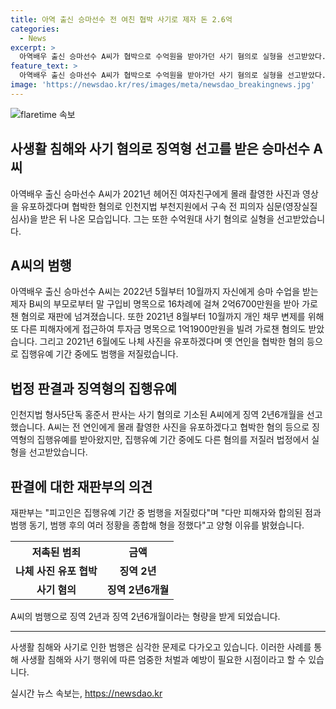 ```yaml
---
title: 아역 출신 승마선수 전 여친 협박 사기로 제자 돈 2.6억
categories:
  - News
excerpt: >
  아역배우 출신 승마선수 A씨가 협박으로 수억원을 받아가던 사기 혐의로 실형을 선고받았다. A씨는 연인과 다른 사람에게 협박을 가하며 범행을 저질렀는데, 이에 대해 인천지법은 징역 2년6개월을 선고했다. 또한, A씨는 제자의 부모로부터 말 구입비를 빌려 받아 2억6700만원을 받아가는 등의 행위로 재판에 넘겨졌다. 영장실질심사를 통해 구속 전 피의자 심문을 받았고, 형사5단독 홍준서 판사는 A씨에게 실형을 선고했다. A씨는 집행유예 기간에도 새로운 범행을 저질렀다.
feature_text: >
  아역배우 출신 승마선수 A씨가 협박으로 수억원을 받아가던 사기 혐의로 실형을 선고받았다. A씨는 연인과 다른 사람에게 협박을 가하며 범행을 저질렀는데, 이에 대해 인천지법은 징역 2년6개월을 선고했다. 또한, A씨는 제자의 부모로부터 말 구입비를 빌려 받아 2억6700만원을 받아가는 등의 행위로 재판에 넘겨졌다. 영장실질심사를 통해 구속 전 피의자 심문을 받았고, 형사5단독 홍준서 판사는 A씨에게 실형을 선고했다. A씨는 집행유예 기간에도 새로운 범행을 저질렀다.
image: 'https://newsdao.kr/res/images/meta/newsdao_breakingnews.jpg'
---
```


<p><img src="https://newsdao.kr/res/images/meta/newsdao_breakingnews.jpg" alt="flaretime 속보" /></p>

<h2>사생활 침해와 사기 혐의로 징역형 선고를 받은 승마선수 A씨</h2>

<p data-ke-size="size16">아역배우 출신 승마선수 A씨가 2021년 헤어진 여자친구에게 몰래 촬영한 사진과 영상을 유포하겠다며 협박한 혐의로 인천지법 부천지원에서 구속 전 피의자 심문(영장실질심사)을 받은 뒤 나온 모습입니다. 그는 또한 수억원대 사기 혐의로 실형을 선고받았습니다.</p>

<h2 data-ke-size="size26">A씨의 범행</h2>

<p data-ke-size="size16">아역배우 출신 승마선수 A씨는 2022년 5월부터 10월까지 자신에게 승마 수업을 받는 제자 B씨의 부모로부터 말 구입비 명목으로 16차례에 걸쳐 2억6700만원을 받아 가로챈 혐의로 재판에 넘겨졌습니다. 또한 2021년 8월부터 10월까지 개인 채무 변제를 위해 또 다른 피해자에게 접근하여 투자금 명목으로 1억1900만원을 빌려 가로챈 혐의도 받았습니다. 그리고 2021년 6월에도 나체 사진을 유포하겠다며 옛 연인을 협박한 혐의 등으로 집행유예 기간 중에도 범행을 저질렀습니다.</p>

<h2 data-ke-size="size26">법정 판결과 징역형의 집행유예</h2>

<p data-ke-size="size16">인천지법 형사5단독 홍준서 판사는 사기 혐의로 기소된 A씨에게 징역 2년6개월을 선고했습니다. A씨는 전 연인에게 몰래 촬영한 사진을 유포하겠다고 협박한 혐의 등으로 징역형의 집행유예를 받아왔지만, 집행유예 기간 중에도 다른 혐의를 저질러 법정에서 실형을 선고받았습니다.</p>

<h2 data-ke-size="size26">판결에 대한 재판부의 의견</h2>

<p data-ke-size="size16">재판부는 "피고인은 집행유예 기간 중 범행을 저질렀다"며 "다만 피해자와 합의된 점과 범행 동기, 범행 후의 여러 정황을 종합해 형을 정했다"고 양형 이유를 밝혔습니다.</p>

<table>
  <tr>
    <th>저촉된 범죄</th>
    <th>금액</th>
  </tr>
  <tr>
    <td style="text-align: center; height: 17px;"><b>나체 사진 유포 협박</b></td>
    <td style="text-align: center; height: 17px;"><b>징역 2년</b></td>
  </tr>
  <tr>
    <td style="text-align: center; height: 17px;"><b>사기 혐의</b></td>
    <td style="text-align: center; height: 17px;"><b>징역 2년6개월</b></td>
  </tr>
</table>

<p data-ke-size="size16">A씨의 범행으로 징역 2년과 징역 2년6개월이라는 형량을 받게 되었습니다.</p>

<hr>

<p data-ke-size="size16">사생활 침해와 사기로 인한 범행은 심각한 문제로 다가오고 있습니다. 이러한 사례를 통해 사생활 침해와 사기 행위에 따른 엄중한 처벌과 예방이 필요한 시점이라고 할 수 있습니다.</p>
실시간 뉴스 속보는, <a href="https://newsdao.kr" rel="dofollow">https://newsdao.kr</a>


